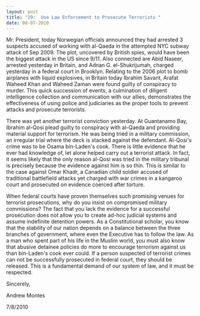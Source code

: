 ```yaml
---
layout: post
title: "29:  Use Law Enforcement to Prosecute Terrorists "
date: 08-07-2010
---
```

Mr. President, today Norwegian officials announced they had arrested 3 suspects accused of working with al-Qaeda in the attempted NYC subway attack of Sep 2009. The plot, uncovered by British spies, would have been the biggest attack in the US since 9/11. Also connected are Abid Naseer, arrested yesterday in Britain, and Adnan G. el-Shukrijumah, charged yesterday in a federal court in Brooklyn. Relating to the 2006 plot to bomb airplanes with liquid explosives, in Britain today Ibrahim Savant, Arafat Waheed Khan and Waheed Zaman were found guilty of conspiracy to murder. This quick succession of events, a culmination of diligent intelligence collection and communication with our allies, demonstrates the effectiveness of using police and judiciaries as the proper tools to prevent attacks and prosecute terrorists.

There was yet another terrorist conviction yesterday. At Guantanamo Bay, Ibrahim al-Qosi plead guilty to conspiracy with al-Qaeda and providing material support for terrorism. He was being tried in a military commission, an irregular trial where the deck is stacked against the defendant. Al-Qosi's crime was to be Osama bin-Laden's cook. There is little evidence that he ever had knowledge of, let alone helped carry out a terrorist attack. In fact, it seems likely that the only reason al-Qosi was tried in the military tribunal is precisely because the evidence against him is so thin. This is similar to the case against Omar Khadr, a Canadian child soldier accused of traditional battlefield attacks yet charged with war crimes in a kangaroo court and prosecuted on evidence coerced after torture.

When federal courts have proven themselves such promising venues for terrorist prosecutions, why do you insist on compromised military commissions? The fact that you lack the evidence for a successful prosecution does not allow you to create ad-hoc judicial systems and assume indefinite detention powers. As a Constitutional scholar, you know that the stability of our nation depends on a balance between the three branches of government, where even the Executive has to follow the law. As a man who spent part of his life in the Muslim world, you must also know that abusive detainee policies do more to encourage terrorism against us than bin-Laden's cook ever could. If a person suspected of terrorist crimes can not be successfully prosecuted in federal court, they should be released. This is a fundamental demand of our system of law, and it must be respected.

Sincerely,

Andrew Montes

7/8/2010
 


 
 